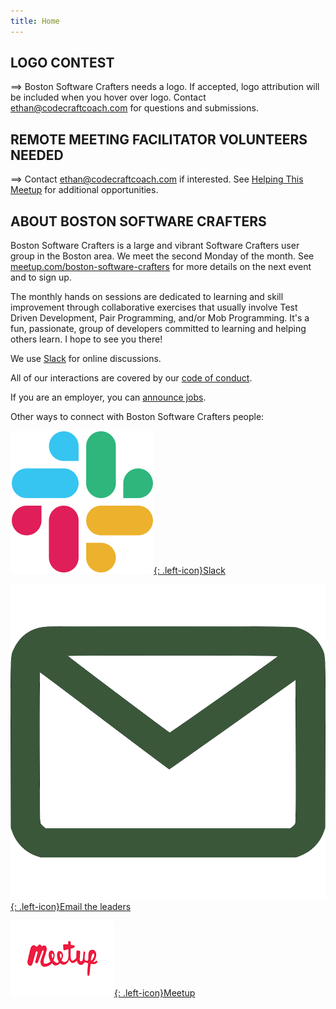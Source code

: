 ```yaml
---
title: Home
---
```

## LOGO CONTEST
==> Boston Software Crafters needs a logo.  If accepted, logo attribution will be included when you hover over logo.   Contact <ethan@codecraftcoach.com> for questions and submissions.

## REMOTE MEETING FACILITATOR VOLUNTEERS NEEDED
==> Contact <ethan@codecraftcoach.com> if interested.  See [Helping This Meetup](helpingthismeetup.md) for additional opportunities.

## ABOUT BOSTON SOFTWARE CRAFTERS
Boston Software Crafters is a large and vibrant Software Crafters user group in the Boston area.  We meet the second Monday of the month. See [meetup.com/boston-software-crafters](https://meetup.com/Boston-Software-Crafters) for more details on the next event and to sign up.

The monthly hands on sessions are dedicated to learning and skill improvement through collaborative exercises that usually involve Test Driven Development, Pair Programming, and/or Mob Programming. It's a fun, passionate, group of developers committed to learning and helping others learn. I hope to see you there!

We use [Slack](slack.md) for online discussions.

All of our interactions are covered by our [code of conduct](code-of-conduct.md).

If you are an employer, you can [announce jobs](jobs.md).

Other ways to connect with Boston Software Crafters people:

[![Slack](assets/images/Slack_Mark_Web.png){: .left-icon}Slack](slack)

[![Email](assets/images/email.png){: .left-icon}Email the leaders](contact)

[![Meetup](assets/images/meetup.png){: .left-icon}Meetup](https://meetup.com/Boston-Software-Crafters)
